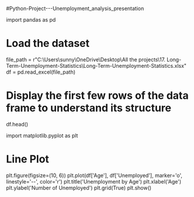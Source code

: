 #Python-Project---Unemployment_analysis_presentation

import pandas as pd

# Load the dataset
file_path = r"C:\Users\sunny\OneDrive\Desktop\All the projects\17. Long-Term-Unemployment-Statistics\Long-Term-Unemployment-Statistics.xlsx"
df = pd.read_excel(file_path)

# Display the first few rows of the data frame to understand its structure
df.head()

import matplotlib.pyplot as plt

# Line Plot
plt.figure(figsize=(10, 6))
plt.plot(df['Age'], df['Unemployed'], marker='o', linestyle='--', color='r')
plt.title('Unemployment by Age')
plt.xlabel('Age')
plt.ylabel('Number of Unemployed')
plt.grid(True)
plt.show()
